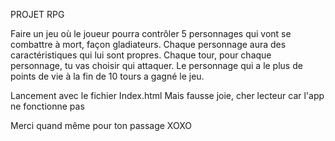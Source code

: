 PROJET RPG

Faire un jeu où le joueur pourra contrôler 5 personnages qui vont se combattre à mort, façon gladiateurs. 
Chaque personnage aura des caractéristiques qui lui sont propres.
Chaque tour, pour chaque personnage, tu vas choisir qui attaquer.
Le personnage qui a le plus de points de vie à la fin de 10 tours a gagné le jeu.

Lancement avec le fichier Index.html 
Mais fausse joie, cher lecteur car l'app ne fonctionne pas

Merci quand même pour ton passage
XOXO
